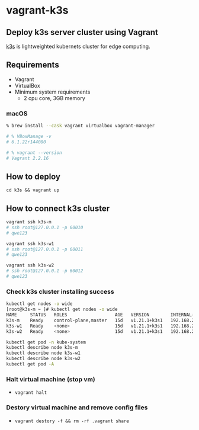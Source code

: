 # vagrant-k3s

## Deploy k3s server cluster using Vagrant

[k3s](https://rancher.com/products/k3s/) is lightweighted kubernets cluster for edge computing.

## Requirements

- Vagrant
- VirtualBox
- Minimum system requirements
    - 2 cpu core, 3GB memory

### macOS

```sh
% brew install --cask vagrant virtualbox vagrant-manager

# % VBoxManage -v
# 6.1.22r144080

# % vagrant --version
# Vagrant 2.2.16
```

## How to deploy

`cd k3s && vagrant up`

## How to connect k3s cluster

```sh
vagrant ssh k3s-m
# ssh root@127.0.0.1 -p 60010
# qwe123

vagrant ssh k3s-w1
# ssh root@127.0.0.1 -p 60011
# qwe123

vagrant ssh k3s-w2
# ssh root@127.0.0.1 -p 60012
# qwe123
```

### Check k3s cluster installing success

```sh
kubectl get nodes -o wide
[root@k3s-m ~ ]# kubectl get nodes -o wide
NAME     STATUS   ROLES                  AGE   VERSION        INTERNAL-IP       EXTERNAL-IP   OS-IMAGE             KERNEL-VERSION     CONTAINER-RUNTIME
k3s-m    Ready    control-plane,master   15d   v1.21.1+k3s1   192.168.200.10    <none>        Ubuntu 20.04.2 LTS   5.4.0-74-generic   docker://20.10.7
k3s-w1   Ready    <none>                 15d   v1.21.1+k3s1   192.168.200.101   <none>        Ubuntu 20.04.2 LTS   5.4.0-74-generic   docker://20.10.7
k3s-w2   Ready    <none>                 15d   v1.21.1+k3s1   192.168.200.102   <none>        Ubuntu 20.04.2 LTS   5.4.0-74-generic   docker://20.10.7

kubectl get pod -n kube-system
kubectl describe node k3s-m
kubectl describe node k3s-w1
kubectl describe node k3s-w2
kubectl get pod -A
```

### Halt virtual machine (stop vm)

- `vagrant halt`

### Destory virtual machine and remove config files

- `vagrant destory -f && rm -rf .vagrant share`
